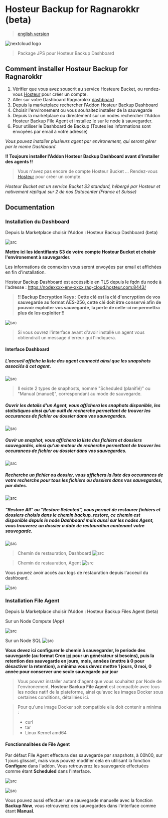# Hosteur Backup for Ragnarokkr (beta)

>[english version](README.md)

![nextcloud logo](/images/logo-hosteur_2021.png)

>Package JPS pour Hosteur Backup Dashboard

## Comment installer Hosteur Backup for Ragnarokkr

1. Vérifier que vous avez souscrit au service Hosteure Bucket, ou rendez-vous [Hosteur](https://www.hosteur.com/business/stockage/bucket) pour créer un compte.
2. Aller sur votre Dashboard Ragnarokkr [dashboard](https://app.rag-control.hosteur.com/)
3. Depuis la marketplace rechercher l'Addon Hosteur Backup Dashboard
4. Choisir l'environement ou vous souhaitez installer de la sauvegarde
5. Depuis la marketplace ou directement sur un nodes rechercher l'Addon Hosteur Backup File Agent et installez le sur le node à sauvegarder.
6. Pour utiliser le Dashboard de Backup (Toutes les informations sont envoyées par email à votre adresse)

*Vous pouvez installer plusieurs agent par environement, qui seront gérer par le meme Dashboard.*

**!! Toujours installer l'Addon Hosteur Backup Dashboard avant d'installer des agents !!**

>Vous n'avez pas encore de compte Hosteur Bucket ...
>Rendez-vous [Hosteur](https://www.hosteur.com/business/stockage/bucket) pour créer un compte.

*Hosteur Bucket est un service Bucket S3 standard, hébergé par Hosteur et nativement répliqué sur 2 de nos Datacenter (France et Suisse)*

## Documentation

### Installation du Dashboard

Depuis la Marketplace choisir l'Addon : Hosteur Backup Dashboard (beta)

![src](srcdoc/Screenshot_20211462.png)

**Mettre ici les identifiants S3 de votre compte Hosteur Bucket et choisir l'environement à sauvegarder.**

Les informations de connexion vous seront envoyées par email et affichées en fin d'installation.

Hosteur Backup Dashboard est accéssible en TLS depuis le fqdn du node à l'adresse : https://nodexxxx-env-xxxx.rag-cloud.hosteur.com:8443/

>**!! Backup Encryption Keys : Cette clé est la clé d'encryption de vos sauvegarde au format AES-256, cette clé doit être conservé afin de pouvoir exploiter vos sauvegarde, la perte de celle-ci ne permettra plus de les exploiter !!**

![src](srcdoc/Screenshot_20211463.png)

>Si vous ouvrez l'interface avant d'avoir installé un agent vous obtiendrait un message d'erreur qui l'indiquera.


#### Interface Dashboard

##### L'accueil affiche la liste des agent connecté ainsi que les snapshots associés à cet agent.

![src](srcdoc/Screenshot_20211470.png)

>Il existe 2 types de snaphosts, nommé "Scheduled (planifié)" ou "Manual (manuel)", correspondant au mode de sauvegarde.

##### Ouvrir les details d'un Agent, vous affichera les snaphots disponible, les statistiques ainsi qu'un outil de recherche permettant de trouver les occurances de fichier ou dossier dans vos sauvegardes.

![src](srcdoc/Screenshot_20211471.png)

##### Ouvir un snaphot, vous affichera la liste des fichiers et dossiers sauvegardés, ainsi qu'un moteur de recherche permettant de trouver les occurances de fichier ou dossier dans vos sauvegardes.

![src](srcdoc/Screenshot_20211472.png)

##### Recherche un fichier ou dossier, vous affichera la liste des occurances de votre recherche pour tous les fichiers ou dossiers dans vos sauvegardes, par dates.

![src](srcdoc/Screenshot_20211477.png)

##### "Restore All" ou "Restore Selected", vous permet de restaurer fichiers et dossiers choisis dans le chemin backup_restore, ce chemin est disponible depuis le node Dashboard mais aussi sur les nodes Agent, vous trouverez un dossier a date de restauration contenant votre sauvegarde.

![src](srcdoc/Screenshot_20211473.png)

>Chemin de restauration, Dashboard
![src](srcdoc/Screenshot_20211475.png)

>Chemin de restauration, Agent
![src](srcdoc/Screenshot_20211476.png)

Vous pouvez avoir accès aux logs de restauration depuis l'acceuil du dashboard.

![src](srcdoc/Screenshot_20211474.png)

### Installation File Agent

Depuis la Marketplace choisir l'Addon : Hosteur Backup Files Agent (beta)

Sur un Node Compute (App)

![src](srcdoc/Screenshot_20211465.png)

Sur un Node SQL
![src](srcdoc/Screenshot_20211466.png)

**Vous devez ici configurer le chemin à sauvegarder, le periode des sauvegarde (au format Cron [ici](https://crontab-generator.org/) pour un générateur si besoins), puis la retention des sauvegarde en jours, mois, années (mettre à 0 pour désactiver la retention), a minima vous devez mettre 1 jours, 0 moi, 0 année pour conserver une seule sauvegarde par jour**

>Vous pouvez installer autant d'agent que vous souhaitez par Node de l'environement.
>**Hosteur Backup File Agent** est compatble avec tous les nodes natif de la plateforme, ainsi qu'avec les images Docker sous certaines conditions, détaillées ici.

>Pour qu'une image Docker soit compatible elle doit contenir a minima :
>* curl
>* tar
>* Linux Kernel amd64

#### Fonctionnalitées de File Agent

Par défaut File Agent effectura des sauvegarde par snapshots, à 00h00, sur 1 jours glissant, mais vous pouvez modifier cela en utilisant la fonction **Configure** dans l'addon. Vous retrouverez les sauvegarde effectuées comme étant **Scheduled** dans l'interface.

![src](srcdoc/Screenshot_20211467.png)

![src](srcdoc/Screenshot_20211468.png)

Vous pouvez aussi effectuer une sauvegarde manuelle avec la fonction **Backup Now**, vous retrouverez ces sauvegardes dans l'interface comme étant **Manual**.